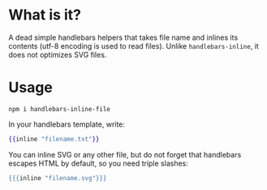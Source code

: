 # What is it?

A dead simple handlebars helpers that takes file name and inlines its contents (utf-8 encoding is used to read files).
Unlike `handlebars-inline`, it does not optimizes SVG files.

# Usage

```
npm i handlebars-inline-file
```

In your handlebars template, write:

```handlebars
{{inline "filename.txt"}}
```

You can inline SVG or any other file, but do not forget that handlebars escapes HTML by default, so you need triple slashes:

```handlebars
{{{inline "filename.svg"}}}
```
